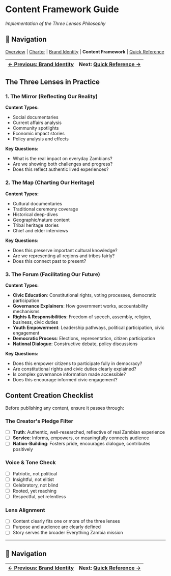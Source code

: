 # Content Framework Guide
*Implementation of the Three Lenses Philosophy*

## 🧭 Navigation
[Overview](../README.md) | [Charter](../CHARTER.md) | [Brand Identity](./brand-identity.md) | **Content Framework** | [Quick Reference](./quick-reference.md)

| [← Previous: Brand Identity](./brand-identity.md) | **Next:** [Quick Reference →](./quick-reference.md) |
|---|---|

## The Three Lenses in Practice

### 1. The Mirror (Reflecting Our Reality)
**Content Types:**
- Social documentaries
- Current affairs analysis
- Community spotlights
- Economic impact stories
- Policy analysis and effects

**Key Questions:**
- What is the real impact on everyday Zambians?
- Are we showing both challenges and progress?
- Does this reflect authentic lived experiences?

### 2. The Map (Charting Our Heritage)
**Content Types:**
- Cultural documentaries
- Traditional ceremony coverage
- Historical deep-dives
- Geographic/nature content
- Tribal heritage stories
- Chief and elder interviews

**Key Questions:**
- Does this preserve important cultural knowledge?
- Are we representing all regions and tribes fairly?
- Does this connect past to present?

### 3. The Forum (Facilitating Our Future)
**Content Types:**
- **Civic Education**: Constitutional rights, voting processes, democratic participation
- **Governance Explainers**: How government works, accountability mechanisms
- **Rights & Responsibilities**: Freedom of speech, assembly, religion, business, civic duties
- **Youth Empowerment**: Leadership pathways, political participation, civic engagement
- **Democratic Process**: Elections, representation, citizen participation
- **National Dialogue**: Constructive debate, policy discussions

**Key Questions:**
- Does this empower citizens to participate fully in democracy?
- Are constitutional rights and civic duties clearly explained?
- Is complex governance information made accessible?
- Does this encourage informed civic engagement?

## Content Creation Checklist

Before publishing any content, ensure it passes through:

### The Creator's Pledge Filter
- [ ] **Truth**: Authentic, well-researched, reflective of real Zambian experience
- [ ] **Service**: Informs, empowers, or meaningfully connects audience
- [ ] **Nation-Building**: Fosters pride, encourages dialogue, contributes positively

### Voice & Tone Check
- [ ] Patriotic, not political
- [ ] Insightful, not elitist
- [ ] Celebratory, not blind
- [ ] Rooted, yet reaching
- [ ] Respectful, yet relentless

### Lens Alignment
- [ ] Content clearly fits one or more of the three lenses
- [ ] Purpose and audience are clearly defined
- [ ] Story serves the broader Everything Zambia mission

---

## 🧭 Navigation
| [← Previous: Brand Identity](./brand-identity.md) | **Next:** [Quick Reference →](./quick-reference.md) |
|---|---|
